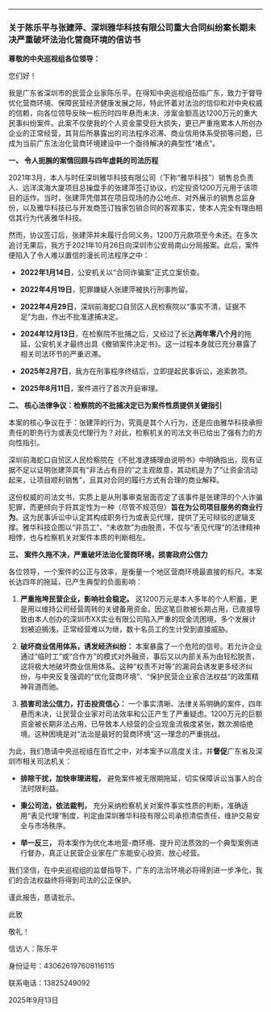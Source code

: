 
---

### **关于陈乐平与张建萍、深圳雅华科技有限公司重大合同纠纷案长期未决严重破坏法治化营商环境的信访书**

**尊敬的中央巡视组各位领导：**

您们好！

我是广东省深圳市的民营企业家陈乐平。在得知中央巡视组莅临广东，致力于督导优化营商环境、保障民营经济健康发展之际，特此怀着对法治的信仰和对中央权威的信赖，向各位领导反映一桩历时四年悬而未决、涉案金额高达1200万元的重大民事纠纷案件。此案不仅使我的个人资金蒙受巨大损失，更已严重拖累本人所创办企业的正常经营，其背后所暴露出的司法程序迟滞、商业信用体系受损等问题，已成为当前广东法治化营商环境建设中一个亟待解决的典型性“堵点”。

**一、 令人扼腕的案情回顾与四年虚耗的司法历程**

2021年3月，本人与时任深圳雅华科技有限公司（下称“雅华科技”）销售总负责人、远洋滨海大厦项目总操盘手的张建萍签订协议，约定投资1200万元用于该项目的运作。当时，张建萍凭借其在项目现场的办公地点、对外展示的销售总监身份，以及雅华科技已与开发商签订独家包销合同的客观事实，使本人完全有理由相信其行为代表雅华科技。

然而，协议签订后，张建萍并未履行合同义务，1200万元款项至今未还。在多次追讨无果后，我方于2021年10月26日向深圳市公安局南山分局报案。此后，案件便陷入了令人难以置信的漫长司法程序之中：

- **2022年1月14日**，公安机关以“合同诈骗案”正式立案侦查。
    
- **2022年4月19日**，犯罪嫌疑人张建萍被执行刑事拘留。
    
- **2022年4月29日**，深圳前海蛇口自贸区人民检察院以“事实不清，证据不足”为由，作出不批准逮捕决定。
    
- **2024年12月13日**，在检察院不批捕之后，又经过了长达**两年零八个月**的拖延，公安机关才最终出具《撤销案件决定书》。这一过程本身就已充分暴露了相关司法环节的严重迟滞。
    
- **2025年2月7日**，我方在刑事程序终结后，立即提起民事诉讼，追索款项。
    
- **2025年8月11日**，案件进行了首次开庭审理。
    

**二、 核心法律争议：检察院的不批捕决定已为案件性质提供关键指引**

本案的核心争议在于：张建萍的行为，究竟是其个人行为，还是应由雅华科技承担责任的职务行为或表见代理行为？对此，检察机关的司法文书已给出了强有力的方向性指引。

深圳前海蛇口自贸区人民检察院在《不批准逮捕理由说明书》中明确指出，现有证据不足以证明张建萍具有“非法占有目的”之主观故意，其动机是为了“让资金流动起来，让项目顺利销售”，且其对合同的履行方式有合理的商业解释。

这份权威的司法文书，实质上是从刑事审查层面否定了该事件是张建萍的个人诈骗犯罪，而更倾向于将其定性为一种（尽管不规范但）**旨在为公司项目服务的商业行为**。这为民事诉讼中认定其构成职务行为或表见代理，提供了无可辩驳的逻辑支撑。雅华科技企图以“非员工”、“未收款”为由脱责，不仅与“表见代理”的法律精神相悖，也与检察机关对案件本质的判断相左。

**三、 案件久拖不决，严重破坏法治化营商环境，损害政府公信力**

各位领导，一个案件的公正与效率，是衡量一个地区营商环境最直接的标尺。本案长达四年的拖延，已产生典型的负面影响：

1. **严重拖垮民营企业，影响社会稳定。** 这1200万元是本人多年的个人积蓄，更是用以维持公司经营周转的关键备用资金。因这笔巨款被长期占用，已直接导致由本人创办的深圳市XX实业有限公司陷入严重的现金流困境，多个发展计划被迫搁浅，正常经营难以为继，数十名员工的生计受到直接威胁。
   
2. **破坏商业信用体系，诱发经济纠纷：** 本案暴露了一个危险的信号。若允许企业通过“临时工”或“合作方”的模式对外融资，事后又以内部关系为由轻松脱责，这将极大地破坏商业信用体系。这种“权责不对等”的漏洞会诱发更多经济纠纷，与中央反复强调的“优化营商环境”、“保护民营企业家合法权益”的政策精神背道而驰。
   
3. **损害司法公信力，打击投资信心：** 一个事实清晰、法律关系明确的案件，四年悬而未决，让民营企业家对司法效率和公正产生了严重疑虑。1200万元的巨额资金被长期非法占用，已导致本人经营的企业现金流极度紧张，数次濒临绝境。这种困境是对“法治是最好的营商环境”这一理念的严重挑战。

为此，我们恳请中央巡视组在百忙之中，对本案予以高度关注，并**督促**广东省及深圳市相关司法机关：

- **排除干扰，加快审理进程，** 避免案件被无限期拖延，切实保障诉讼当事人的合法时限利益。
    
- **秉公司法，依法裁判，** 充分采纳检察机关对案件事实性质的判断，准确适用“表见代理”制度，判定由深圳雅华科技有限公司承担清偿责任，维护交易安全与市场秩序。
    
- **举一反三，** 将本案作为优化本地营-商环境、提升司法质效的一个典型案例进行督办，真正让民营企业家在广东能安心投资、放心经营。
    

我们坚信，在中央巡视组的监督指导下，广东的法治环境必将得到进一步净化，我们的合法权益终将得到司法的公正保护。

谨此报告，恳请批示。

此致

敬礼！

信访人：陈乐平

身份证号：430626197608116115

联系电话：13825249092

2025年9月13日